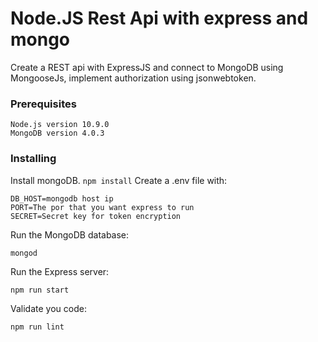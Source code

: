 # Node.JS Rest Api with express and mongo
Create a REST api with ExpressJS and connect to MongoDB using MongooseJs, implement authorization using jsonwebtoken.
### Prerequisites
    Node.js version 10.9.0
    MongoDB version 4.0.3
### Installing
Install mongoDB.
`npm install`
Create a .env file with:

    DB_HOST=mongodb host ip
    PORT=The por that you want express to run
    SECRET=Secret key for token encryption
  Run  the MongoDB database:

    mongod
Run the Express server:

    npm run start
Validate you code:

    npm run lint
